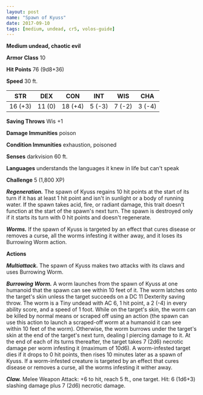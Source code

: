 ```yaml
---
layout: post
name: "Spawn of Kyuss"
date: 2017-09-10
tags: [medium, undead, cr5, volos-guide]
---
```


**Medium undead, chaotic evil**

**Armor Class** 10

**Hit Points** 76 (9d8+36)

**Speed** 30 ft.

|   STR   |   DEX   |   CON   |   INT   |   WIS   |   CHA   |
|:-----:|:-----:|:-----:|:-----:|:-----:|:-----:|
| 16 (+3) | 11 (0) | 18 (+4) | 5 (-3) | 7 (-2) | 3 (-4) |

**Saving Throws** Wis +1

**Damage Immunities** poison

**Condition Immunities** exhaustion, poisoned

**Senses** darkvision 60 ft.

**Languages** understands the languages it knew in life but can't speak

**Challenge** 5 (1,800 XP)

***Regeneration.*** The spawn of Kyuss regains 10 hit points at the start of its turn if it has at least 1 hit point and isn't in sunlight or a body of running water. If the spawn takes acid, fire, or radiant damage, this trait doesn't function at the start of the spawn's next turn. The spawn is destroyed only if it starts its turn with 0 hit points and doesn't regenerate.

***Worms.*** If the spawn of Kyuss is targeted by an effect that cures disease or removes a curse, all the worms infesting it wither away, and it loses its Burrowing Worm action.

**Actions**

***Multiattack.*** The spawn of Kyuss makes two attacks with its claws and uses Burrowing Worm.

***Burrowing Worm.*** A worm launches from the spawn of Kyuss at one humanoid that the spawn can see within 10 feet of it. The worm latches onto the target's skin unless the target succeeds on a DC 11 Dexterity saving throw. The worm is a Tiny undead with AC 6, 1 hit point, a 2 (-4) in every ability score, and a speed of 1 foot. While on the target's skin, the worm can be killed by normal means or scraped off using an action (the spawn can use this action to launch a scraped-off worm at a humanoid it can see within 10 feet of the worm). Otherwise, the worm burrows under the target's skin at the end of the target's next turn, dealing l piercing damage to it. At the end of each of its turns thereafter, the target takes 7 (2d6) necrotic damage per worm infesting it (maximum of 10d6). A worm-infested target dies if it drops to 0 hit points, then rises 10 minutes later as a spawn of Kyuss. If a worm-infested creature is targeted by an effect that cures disease or removes a curse, all the worms infesting it wither away.

***Claw.*** Melee Weapon Attack: +6 to hit, reach 5 ft., one target. Hit: 6 (1d6+3) slashing damage plus 7 (2d6) necrotic damage.

